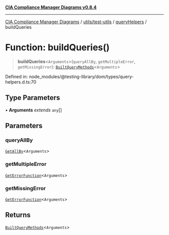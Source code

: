 [**CIA Compliance Manager Diagrams v0.8.4**](../../../../../README.md)

***

[CIA Compliance Manager Diagrams](../../../../../modules.md) / [utils/test-utils](../../../README.md) / [queryHelpers](../README.md) / buildQueries

# Function: buildQueries()

> **buildQueries**\<`Arguments`\>(`queryAllBy`, `getMultipleError`, `getMissingError`): [`BuiltQueryMethods`](../type-aliases/BuiltQueryMethods.md)\<`Arguments`\>

Defined in: node\_modules/@testing-library/dom/types/query-helpers.d.ts:70

## Type Parameters

• **Arguments** *extends* `any`[]

## Parameters

### queryAllBy

[`GetAllBy`](../type-aliases/GetAllBy.md)\<`Arguments`\>

### getMultipleError

[`GetErrorFunction`](../type-aliases/GetErrorFunction.md)\<`Arguments`\>

### getMissingError

[`GetErrorFunction`](../type-aliases/GetErrorFunction.md)\<`Arguments`\>

## Returns

[`BuiltQueryMethods`](../type-aliases/BuiltQueryMethods.md)\<`Arguments`\>
